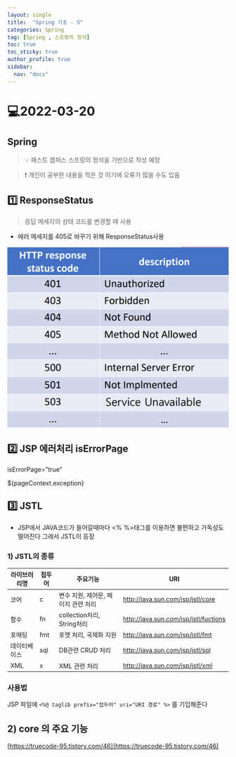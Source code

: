 ```yaml
---
layout: single
title:  "Spring 기초 - 5"
categories: Spring
tag: [Spring , 스프링의 정석]
toc: true
toc_sticky: true
author_profile: true
sidebar:
  nav: "docs"
---
```


# 💻2022-03-20

## Spring

<!--Quote-->
> 💡 패스트 캠퍼스 스프링의 정석을 기반으로 작성 예정

> ❗ 개인이 공부한 내용을 적은 것 이기에 오류가 많을 수도 있음


## 1️⃣ ResponseStatus

> 응답 메세지의 상태 코드를 변경할 때 사용
>

<script src="https://gist.github.com/kimyeong96/1ed72a868cdcdd7c8e3b348583d11647.js"></script>

- 에러 메세지를 405로 바꾸기 위해 ResponseStatus사용

![1.png](/assets/images/posts/2022-03-20/1.png)

## 2️⃣ JSP 에러처리 isErrorPage

isErrorPage=”true”

${pageContext.exception}


## 3️⃣ JSTL

- JSP에서 JAVA코드가 들어갈때마다 <% %>태그를 이용하면 불편하고 가독성도 떨어진다 그래서 JSTL이 등장

### 1) JSTL의 종류

| 라이브러리명 | 접두어 | 주요기능 | URI |
| --- | --- | --- | --- |
| 코어 | c | 변수 지원, 제어문, 페이지 관련 처리 | http://java.sun.com/jsp/jstl/core |
| 함수 | fn | collection처리, String처리 | http://java.sun.com/jsp/jstl/fuctions |
| 포매팅 | fmt | 포맷 처리, 국제화 지원 | http://java.sun.com/jsp/jstl/fmt |
| 데이터베이스 | sql | DB관련 CRUD 처리 | http://java.sun.com/jsp/jstl/sql |
| XML | x | XML 관련 처리 | http://java.sun.com/jsp/jstl/xml |

### 사용법

JSP 파일에 `<%@ taglib prefix="접두어" uri="URI 경로" %>` 를 기입해준다

## 2) core 의 주요 기능

[https://truecode-95.tistory.com/46](https://truecode-95.tistory.com/46)